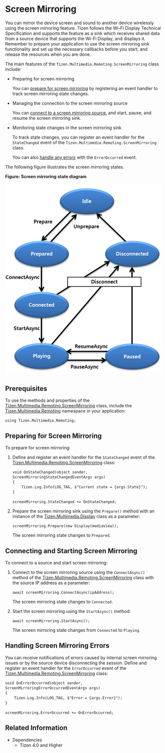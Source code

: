 # Screen Mirroring

You can mirror the device screen and sound to another device wirelessly using the screen mirroring feature. Tizen follows the Wi-Fi Display Technical Specification and supports the feature as a sink which receives shared data from a source device that supports the Wi-Fi Display, and displays it. Remember to prepare your application to use the screen mirroring sink functionality and set up the necessary callbacks before you start, and release the resources when you are done.

The main features of the `Tizen.Multimedia.Remoting.ScreenMirroring` class include:

-   Preparing for screen mirroring

    You can [prepare for screen mirroring](#prepare) by registering an event handler to track screen mirroring state changes.

-   Managing the connection to the screen mirroring source

    You can [connect to a screen mirroring source](#connect), and start, pause, and resume the screen mirroring sink.

-   Monitoring state changes in the screen mirroring sink

    To track state changes, you can register an event handler for the `StateChanged` event of the `Tizen.Multimedia.Remoting.ScreenMirroring` class.

    You can also [handle any errors](#handle) with the `ErrorOccurred` event.

The following figure illustrates the screen mirroring states.

**Figure: Screen mirroring state diagram**

![State diagram](./media/screen_mirroring_states_cs.png)

## Prerequisites


To use the methods and properties of the [Tizen.Multimedia.Remoting.ScreenMirroring](https://developer.tizen.org/dev-guide/csapi/api/Tizen.Multimedia.Remoting.ScreenMirroring.html) class, include the [Tizen.Multimedia.Remoting](https://developer.tizen.org/dev-guide/csapi/api/Tizen.Multimedia.Remoting.html) namespace in your application:

```
using Tizen.Multimedia.Remoting;
```

<a name="prepare"></a>
## Preparing for Screen Mirroring

To prepare for screen mirroring:

1.  Define and register an event handler for the `StateChanged` event of the [Tizen.Multimedia.Remoting.ScreenMirroring](https://developer.tizen.org/dev-guide/csapi/api/Tizen.Multimedia.Remoting.ScreenMirroring.html) class:

    ```
    void OnStateChanged(object sender, ScreenMirroringStateChangedEventArgs args)
    {
        Tizen.Log.Info(LOG_TAG, $"Current state = {args.State}");
    }

    screenMirroring.StateChanged += OnStateChanged;
    ```

2.  Prepare the screen mirroring sink using the `Prepare()` method with an instance of the [Tizen.Multimedia.Display](https://developer.tizen.org/dev-guide/csapi/api/Tizen.Multimedia.Display.html) class as a parameter:

    ```
    screenMirroring.Prepare(new Display(mediaView));
    ```

    The screen mirroring state changes to `Prepared`.

<a name="connect"></a>
## Connecting and Starting Screen Mirroring

To connect to a source and start screen mirroring:

1.  Connect to the screen mirroring source using the `ConnectAsync()` method of the [Tizen.Multimedia.Remoting.ScreenMirroring](https://developer.tizen.org/dev-guide/csapi/api/Tizen.Multimedia.Remoting.ScreenMirroring.html) class with the source IP address as a parameter:

    ```
    await screenMirroring.ConnectAsync(ipAddress);
    ```

    The screen mirroring state changes to `Connected`.

2.  Start the screen mirroring using the `StartAsync()` method:

    ```
    await screenMirroring.StartAsync();
    ```

    The screen mirroring state changes from `Connected` to `Playing`.

<a name="handle"></a>
## Handling Screen Mirroring Errors

You can receive notifications of errors caused by internal screen mirroring issues or by the source device disconnecting the session. Define and register an event handler for the `ErrorOccurred` event of the [Tizen.Multimedia.Remoting.ScreenMirroring](https://developer.tizen.org/dev-guide/csapi/api/Tizen.Multimedia.Remoting.ScreenMirroring.html) class:

```
void OnErrorOccurred(object sender, ScreenMirroringErrorOccurredEventArgs args)
{
    Tizen.Log.Info(LOG_TAG, $"Error = {args.Error}");
}

screenMirroring.ErrorOccurred += OnErrorOccurred;
```


## Related Information
* Dependencies
  -   Tizen 4.0 and Higher
